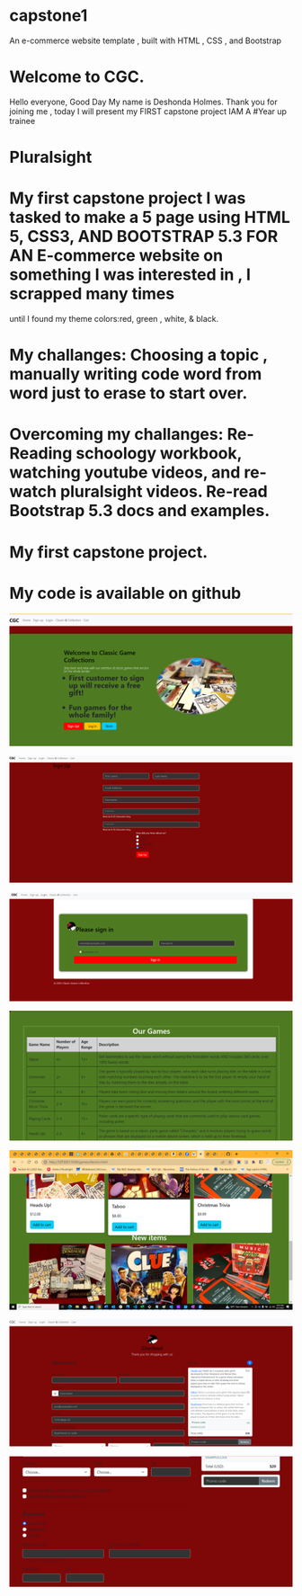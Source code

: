 # capstone1


An e-commerce website template , built with HTML , CSS , and Bootstrap

# Welcome to CGC.
Hello everyone, Good Day My name is Deshonda Holmes. 
Thank you for joining me , today I will present my FIRST capstone project
    IAM
     A
#Year up trainee
# Pluralsight 
# My first capstone project I was tasked to make a 5 page using HTML 5, CSS3, AND BOOTSTRAP 5.3 FOR AN  E-commerce website on something I was interested in , I scrapped many times
until I found my theme colors:red, green , white, & black.

# My challanges: Choosing a topic , manually writing code word from word just to erase to start over.

# Overcoming my challanges: Re-Reading schoology workbook, watching youtube videos, and re-watch pluralsight videos. Re-read Bootstrap 5.3 docs and examples.

# My first capstone project.


# My code is available on github



![homepage](/images/oldhomepage.png "Capstone1Homepage")


![sign up](/images/signUpcapstone1.png "Capstone1signup")

![login](/images/signIn.png "Capstone1lognIN")

![collection table](/images/capstonestoretable.png "Capstone1gametable")

![collection of games](/images/collection.png "Capstone1collection")

![carttop](/images/checkouttopcapstone1.png "Carttop")

![cart](/images/oldcheckout.png "Cartbottom")


